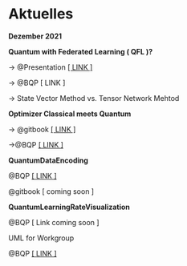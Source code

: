 # Aktuelles

**Dezember 2021**

**Quantum with Federated Learning ( QFL )?**&#x20;

\-> @Presentation [\[ LINK \]](https://docs.google.com/presentation/d/1YMo-EGSDAGPtQS-aWh5BhmmuVM0s\_eklly0DeHlpclE/edit?usp=sharing)

\-> @BQP \[ LINK ]

\-> State Vector Method vs. Tensor Network Mehtod

**Optimizer Classical meets  Quantum**&#x20;

\-> @gitbook [\[ LINK \] ](../quantum-machine-learning/optimizer.md)

\->@BQP  [\[ LINK \]](https://docs.google.com/document/d/1YYOCEOMKd2cmsvEPfVoHobVOthlL9vW2XdDjT-pToCs/edit?usp=sharing)

**QuantumDataEncoding**

@BQP [\[ LINK \]](https://docs.google.com/document/d/1DvdLR0gcVSFSS9ZIBdnNQDOUJlbw7q6QYA5cvJ8pXIM/edit?usp=sharing)

@gitbook \[ coming soon ]

**QuantumLearningRateVisualization**

@BQP  \[ Link coming soon ]

UML for Workgroup

@BQP [\[ LINK \]](https://docs.google.com/document/d/15mVlWVdbFfuWPyDT7igXeGKc5OxyYVV29Azh-nGa1Xs/edit?usp=sharing)
